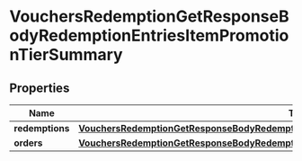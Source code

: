 

# VouchersRedemptionGetResponseBodyRedemptionEntriesItemPromotionTierSummary


## Properties

| Name | Type | Description |
|------------ | ------------- | ------------- |
|**redemptions** | [**VouchersRedemptionGetResponseBodyRedemptionEntriesItemPromotionTierSummaryRedemptions**](VouchersRedemptionGetResponseBodyRedemptionEntriesItemPromotionTierSummaryRedemptions.md) |  |
|**orders** | [**VouchersRedemptionGetResponseBodyRedemptionEntriesItemPromotionTierSummaryOrders**](VouchersRedemptionGetResponseBodyRedemptionEntriesItemPromotionTierSummaryOrders.md) |  |



